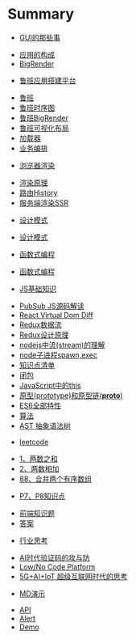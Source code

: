 # Summary
* [GUI的那些事]()
 - [应用的构成](introduction/app.md)
 - [BigRender](introduction/bigrender.md)
 
* [鲁班应用搭建平台]()
 - [鲁班](luban/about.md)
 - [鲁班时序图](luban/timeline.md)
 - [鲁班BigRender](luban/bigrender.md)
 - [鲁班可视化布局](luban/rgl.md)
 - [加载器](luban/loader.md) 
 - [业务编排](luban/event.md) 

* [浏览器渲染]()
 - [渲染原理](browser/render.md) 
 - [路由History](browser/history.md) 
 - [服务端渲染SSR](browser/ssr.md) 
 
* [设计模式]()
 - [设计模式](design_pattern/design_pattern.md) 

* [函数式编程]()
 - [函数式编程](programming/functional_programming.md) 

* [JS基础知识]()
 - [PubSub JS源码解读](knowledge/pubsub.md)
 - [React Virtual Dom Diff](knowledge/domdiff.md)
 - [Redux数据流](knowledge/redux.md)
 - [Redux设计原理](knowledge/redux_2.md)
 - [nodejs中流(stream)的理解](knowledge/stream.md)
 - [node子进程spawn,exec](knowledge/child_process.md)
 - [知识点清单](knowledge/list.md)
 - [闭包](knowledge/closure.md)
 - [JavaScript中的this](knowledge/this.md)
 - [原型(prototype)和原型链(__proto__)](knowledge/prototype.md)
 - [ES6全部特性](knowledge/es6.md)
 - [算法](knowledge/algorithm.md)
 - [AST 抽象语法树](knowledge/ast.md)
 
* [leetcode]()
 - [1、两数之和](leetcode/twoSum.md)
 - [2、两数相加](leetcode/addTwoNumbers.md)
 - [88、合并两个有序数组](leetcode/merge.md)

* [P7、P8知识点]()
 - [前端知识题](subject/400.md) 
 - [答案](subject/answer.md) 

* [行业思考]()
 - [AI时代验证码的攻与防](thinking/captcha.md)
 - [Low/No Code Platform](thinking/visualization.md)
 - [5G+AI+IoT 超级互联网时代的思考](thinking/5gaiot.md)

* [MD演示]()
 - [API](demo/methods.md)
 - [Alert](demo/alert.md)
 - [Demo](demo/demo.md)
